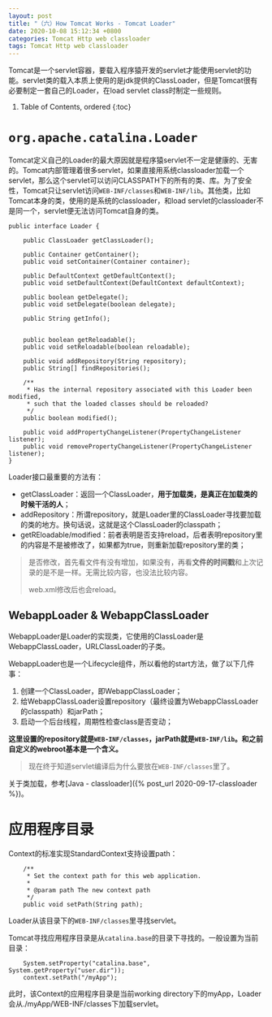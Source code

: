 ```yaml
---
layout: post
title: "（六）How Tomcat Works - Tomcat Loader"
date: 2020-10-08 15:12:34 +0800
categories: Tomcat Http web classloader
tags: Tomcat Http web classloader
---
```


Tomcat是一个servlet容器，要载入程序猿开发的servlet才能使用servlet的功能。servlet类的载入本质上使用的是jdk提供的ClassLoader，但是Tomcat很有必要制定一套自己的Loader，在load servlet class时制定一些规则。

1. Table of Contents, ordered
{:toc}

# `org.apache.catalina.Loader`
Tomcat定义自己的Loader的最大原因就是程序猿servlet不一定是健康的、无害的。Tomcat内部管理着很多servlet，如果直接用系统classloader加载一个servlet，那么这个servlet可以访问CLASSPATH下的所有的类、库。为了安全性，Tomcat只让servlet访问`WEB-INF/classes`和`WEB-INF/lib`。其他类，比如Tomcat本身的类，使用的是系统的classloader，和load servlet的classloader不是同一个，servlet便无法访问Tomcat自身的类。

```
public interface Loader {

    public ClassLoader getClassLoader();

    public Container getContainer();
    public void setContainer(Container container);

    public DefaultContext getDefaultContext();
    public void setDefaultContext(DefaultContext defaultContext);

    public boolean getDelegate();
    public void setDelegate(boolean delegate);

    public String getInfo();


    public boolean getReloadable();
    public void setReloadable(boolean reloadable);

    public void addRepository(String repository);
    public String[] findRepositories();

    /**
     * Has the internal repository associated with this Loader been modified,
     * such that the loaded classes should be reloaded?
     */
    public boolean modified();

    public void addPropertyChangeListener(PropertyChangeListener listener);
    public void removePropertyChangeListener(PropertyChangeListener listener);
}
```
Loader接口最重要的方法有：
- getClassLoader：返回一个ClassLoader，**用于加载类，是真正在加载类的时候干活的人**；
- addRepository：所谓repository，就是Loader里的ClassLoader寻找要加载的类的地方。换句话说，这就是这个ClassLoader的classpath；
- getREloadable/modified：前者表明是否支持reload，后者表明repository里的内容是不是被修改了，如果都为true，则重新加载repository里的类；

> 是否修改，首先看文件有没有增加，如果没有，再看**文件的时间戳**和上次记录的是不是一样。无需比较内容，也没法比较内容。
> 
> web.xml修改后也会reload。

## WebappLoader & WebappClassLoader
WebappLoader是Loader的实现类，它使用的ClassLoader是WebappClassLoader，URLClassLoader的子类。

WebappLoader也是一个Lifecycle组件，所以看他的start方法，做了以下几件事：
1. 创建一个ClassLoader，即WebappClassLoader；
2. 给WebappClassLoader设置repository（最终设置为WebappClassLoader的classpath）和jarPath；
3. 启动一个后台线程，周期性检查class是否变动；

**这里设置的repository就是`WEB-INF/classes`，jarPath就是`WEB-INF/lib`。和之前自定义的webroot基本是一个含义。**

> 现在终于知道servlet编译后为什么要放在`WEB-INF/classes`里了。

关于类加载，参考[Java - classloader]({% post_url 2020-09-17-classloader %})。

# 应用程序目录
Context的标准实现StandardContext支持设置path：
```
    /**
     * Set the context path for this web application.
     *
     * @param path The new context path
     */
    public void setPath(String path);
```
Loader从该目录下的`WEB-INF/classes`里寻找servlet。

Tomcat寻找应用程序目录是从`catalina.base`的目录下寻找的。一般设置为当前目录：
```
    System.setProperty("catalina.base", System.getProperty("user.dir"));
    context.setPath("/myApp");
```
此时，该Context的应用程序目录是当前working directory下的myApp，Loader会从./myApp/WEB-INF/classes下加载servlet。

